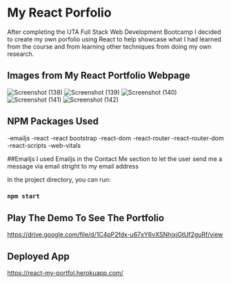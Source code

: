 # My React Porfolio
After completing the UTA Full Stack Web Development Bootcamp I decided to create my own porfolio using React to help showcase what I had learned from the course and from learning other techniques from doing my own research.

## Images from My React Portfolio Webpage

![Screenshot (138)](https://user-images.githubusercontent.com/79673757/159130278-38718fb1-c949-4cc7-bdb1-b1e4a70460b3.png)
![Screenshot (139)](https://user-images.githubusercontent.com/79673757/159130284-86843289-fe30-4a0a-a0e7-abd0d0959c72.png)
![Screenshot (140)](https://user-images.githubusercontent.com/79673757/159130287-4ddcd754-67c8-4647-b084-c87a66b35ef2.png)
![Screenshot (141)](https://user-images.githubusercontent.com/79673757/159130290-ada8cabe-7ea1-4347-ad2a-b51e115d26f2.png)
![Screenshot (142)](https://user-images.githubusercontent.com/79673757/159130295-6cd14971-9066-4281-9a0f-2f5090b1b9c6.png)

## NPM Packages Used
-emailjs
-react
-react bootstrap
-react-dom
-react-router
-react-router-dom
-react-scripts
-web-vitals

##Emailjs
I used Emailjs in the Contact Me section to let the user send me a message via email stright to my email address

In the project directory, you can run:

### `npm start`

## Play The Demo To See The Portfolio
https://drive.google.com/file/d/1C4pP2fdx-u67xY6vXSNhjxjGtUf2guRf/view

## Deployed App
https://react-my-portfol.herokuapp.com/


